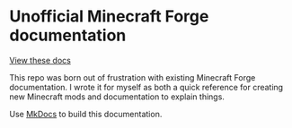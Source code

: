 # Unofficial Minecraft Forge documentation

[View these docs][docs]

This repo was born out of frustration with existing Minecraft
Forge documentation. I wrote it for myself as both a quick reference for
creating new Minecraft mods and documentation to explain things.

Use [MkDocs] to build this documentation.

[docs]: http://lorin.github.io/forge-docs
[MkDocs]: http://www.mkdocs.org/
